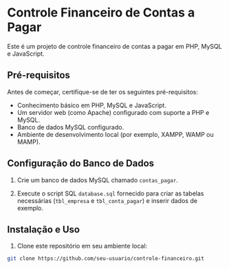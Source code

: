 # Controle Financeiro de Contas a Pagar

Este é um projeto de controle financeiro de contas a pagar em PHP, MySQL e JavaScript.

## Pré-requisitos

Antes de começar, certifique-se de ter os seguintes pré-requisitos:

- Conhecimento básico em PHP, MySQL e JavaScript.
- Um servidor web (como Apache) configurado com suporte a PHP e MySQL.
- Banco de dados MySQL configurado.
- Ambiente de desenvolvimento local (por exemplo, XAMPP, WAMP ou MAMP).

## Configuração do Banco de Dados

1. Crie um banco de dados MySQL chamado `contas_pagar`.

2. Execute o script SQL `database.sql` fornecido para criar as tabelas necessárias (`tbl_empresa` e `tbl_conta_pagar`) e inserir dados de exemplo.

## Instalação e Uso

1. Clone este repositório em seu ambiente local:

```bash
git clone https://github.com/seu-usuario/controle-financeiro.git
